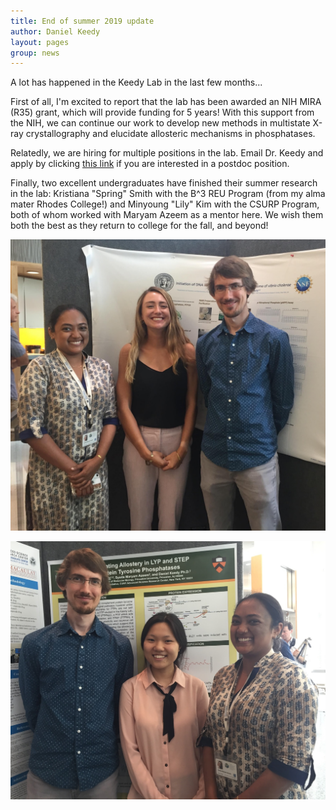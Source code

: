 ```yaml
---
title: End of summer 2019 update
author: Daniel Keedy
layout: pages
group: news
---
```


A lot has happened in the Keedy Lab in the last few months...

First of all, I'm excited to report that the lab has been awarded an NIH MIRA (R35) grant, which will provide funding for 5 years!  With this support from the NIH, we can continue our work to develop new methods in multistate X-ray crystallography and elucidate allosteric mechanisms in phosphatases.  

Relatedly, we are hiring for multiple positions in the lab.  Email Dr. Keedy and apply by clicking [this link](https://cuny.jobs/new-york-ny/research-associate-structural-biology-initiative/3F61F1DE234B4BF7BA9E5777089B982C/job/) if you are interested in a postdoc position.

Finally, two excellent undergraduates have finished their summer research in the lab: Kristiana "Spring" Smith with the B^3 REU Program (from my alma mater Rhodes College!) and Minyoung "Lily" Kim with the CSURP Program, both of whom worked with Maryam Azeem as a mentor here.  We wish them both the best as they return to college for the fall, and beyond!

<span class="image fit"><img src="/images/posts/end_of_summer2019_spring.jpg" alt="DK, Spring Smith, and Maryam Azeem in August 2019" class="img-responsive"></span>

<span class="image fit"><img src="/images/posts/end_of_summer2019_lily.jpg"   alt="DK, Lily Kim, and Maryam Azeem in August 2019"     class="img-responsive"></span>
